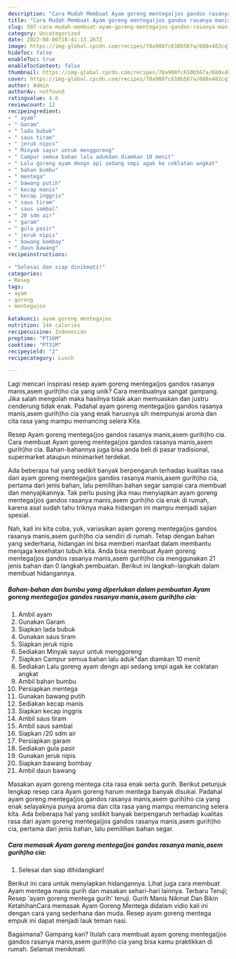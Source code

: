 ```yaml
---
description: "Cara Mudah Membuat Ayam goreng mentega(jos gandos rasanya manis,asem gurih)ho cia yang Mantap"
title: "Cara Mudah Membuat Ayam goreng mentega(jos gandos rasanya manis,asem gurih)ho cia yang Mantap"
slug: 507-cara-mudah-membuat-ayam-goreng-mentegajos-gandos-rasanya-manis-asem-gurihho-cia-yang-mantap
category: Uncategorized
date: 2022-08-06T18:41:13.267Z
image: https://img-global.cpcdn.com/recipes/78a908fc610b567a/680x482cq70/ayam-goreng-mentegajos-gandos-rasanya-manisasem-gurihho-cia-foto-resep-utama.jpg
hideToc: false
enableToc: true
enableTocContent: false
thumbnail: https://img-global.cpcdn.com/recipes/78a908fc610b567a/680x482cq70/ayam-goreng-mentegajos-gandos-rasanya-manisasem-gurihho-cia-foto-resep-utama.jpg
cover: https://img-global.cpcdn.com/recipes/78a908fc610b567a/680x482cq70/ayam-goreng-mentegajos-gandos-rasanya-manisasem-gurihho-cia-foto-resep-utama.jpg
author: Admin
authorAv: notfound
ratingvalue: 4.6
reviewcount: 12
recipeingredient:
- " ayam"
- " Garam"
- " lada bubuk"
- " saus tiram"
- " jeruk nipis"
- " Minyak sayur untuk menggoreng"
- " Campur semua bahan lalu adukdan diamkan 10 menit"
- " Lalu goreng ayam dengn api sedang smpi agak ke coklatan angkat"
- " bahan bumbu"
- " mentega"
- " bawang putih"
- " kecap manis"
- " kecap inggris"
- " saus tiram"
- " saus sambal"
- " 20 sdm air"
- " garam"
- " gula pasir"
- " jeruk nipis"
- " bawang bombay"
- " daun bawang"
recipeinstructions:

- "Selesai dan siap dinikmati!"
categories:
- Resep
tags:
- ayam
- goreng
- mentegajos

katakunci: ayam goreng mentegajos 
nutrition: 144 calories
recipecuisine: Indonesian
preptime: "PT16M"
cooktime: "PT31M"
recipeyield: "2"
recipecategory: Lunch

---
```





Lagi mencari inspirasi resep ayam goreng mentega(jos gandos rasanya manis,asem gurih)ho cia yang unik? Cara membuatnya sangat gampang. Jika salah mengolah maka hasilnya tidak akan memuaskan dan justru cenderung tidak enak. Padahal ayam goreng mentega(jos gandos rasanya manis,asem gurih)ho cia yang enak harusnya sih mempunyai aroma dan cita rasa yang mampu memancing selera Kita.





Resep Ayam goreng mentega(jos gandos rasanya manis,asem gurih)ho cia. Cara membuat Ayam goreng mentega(jos gandos rasanya manis,asem gurih)ho cia. Bahan-bahannya juga bisa anda beli di pasar tradisional, supermarket ataupun minimarket terdekat.

Ada beberapa hal yang sedikit banyak berpengaruh terhadap kualitas rasa dari ayam goreng mentega(jos gandos rasanya manis,asem gurih)ho cia, pertama dari jenis bahan, lalu pemilihan bahan segar sampai cara membuat dan menyajikannya. Tak perlu pusing jika mau menyiapkan ayam goreng mentega(jos gandos rasanya manis,asem gurih)ho cia enak di rumah, karena asal sudah tahu triknya maka hidangan ini mampu menjadi sajian spesial.






Nah, kali ini kita coba, yuk, variasikan ayam goreng mentega(jos gandos rasanya manis,asem gurih)ho cia sendiri di rumah. Tetap dengan bahan yang sederhana, hidangan ini bisa memberi manfaat dalam membantu menjaga kesehatan tubuh kita. Anda bisa membuat Ayam goreng mentega(jos gandos rasanya manis,asem gurih)ho cia menggunakan 21 jenis bahan dan 0 langkah pembuatan. Berikut ini langkah-langkah dalam membuat hidangannya.

<!--inarticleads1-->

##### Bahan-bahan dan bumbu yang diperlukan dalam pembuatan Ayam goreng mentega(jos gandos rasanya manis,asem gurih)ho cia:

1. Ambil  ayam
1. Gunakan  Garam
1. Siapkan  lada bubuk
1. Gunakan  saus tiram
1. Siapkan  jeruk nipis
1. Sediakan  Minyak sayur untuk menggoreng
1. Siapkan  Campur semua bahan lalu aduk&#34;dan diamkan 10 menit
1. Sediakan  Lalu goreng ayam dengn api sedang smpi agak ke coklatan angkat
1. Ambil  bahan bumbu
1. Persiapkan  mentega
1. Gunakan  bawang putih
1. Sediakan  kecap manis
1. Siapkan  kecap inggris
1. Ambil  saus tiram
1. Ambil  saus sambal
1. Siapkan  /20 sdm air
1. Persiapkan  garam
1. Sediakan  gula pasir
1. Gunakan  jeruk nipis
1. Siapkan  bawang bombay
1. Ambil  daun bawang


Masakan ayam goreng mentega cita rasa enak serta gurih. Berikut petunjuk lengkap resep cara Ayam goreng harum mentega banyak disukai. Padahal ayam goreng mentega(jos gandos rasanya manis,asem gurih)ho cia yang enak selayaknya punya aroma dan cita rasa yang mampu memancing selera kita. Ada beberapa hal yang sedikit banyak berpengaruh terhadap kualitas rasa dari ayam goreng mentega(jos gandos rasanya manis,asem gurih)ho cia, pertama dari jenis bahan, lalu pemilihan bahan segar. 

<!--inarticleads2-->

##### Cara memasak Ayam goreng mentega(jos gandos rasanya manis,asem gurih)ho cia:


1. Selesai dan siap dihidangkan!

Berikut ini cara untuk menyiapkan hidangannya. Lihat juga cara membuat Ayam mentega manis gurih dan masakan sehari-hari lainnya. Terbaru Teruji; Resep &#39;ayam goreng mentega gurih&#39; teruji. Gurih Manis Nikmat Dan Bikin KetahihanCara memasak Ayam Goreng Mentega didalam vidio kali ini dengan cara yang sederhana dan muda. Resep ayam goreng mentega empuk ini dapat menjadi lauk teman nasi. 

Bagaimana? Gampang kan? Itulah cara membuat ayam goreng mentega(jos gandos rasanya manis,asem gurih)ho cia yang bisa kamu praktikkan di rumah. Selamat menikmati
